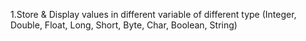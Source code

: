 1.Store & Display values in different variable of different type (Integer, Double, Float, Long, Short, Byte, Char, Boolean, String)
